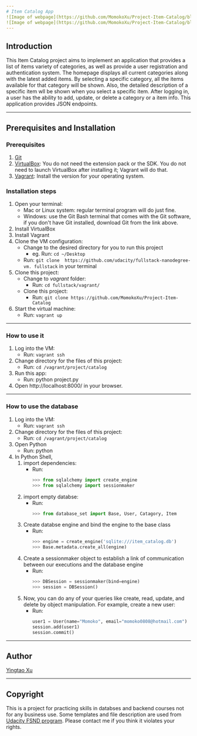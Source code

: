 ```yaml
---
# Item Catalog App
![Image of webpage](https://github.com/MomokoXu/Project-Item-Catalog/blob/master/app_sample1.png)
![Image of webpage](https://github.com/MomokoXu/Project-Item-Catalog/blob/master/app_sample2.png)
---
```


## Introduction
This Item Catalog project aims to implement an application that provides a list of items variety of categories, as well as provide a user registration and authentication system.
The homepage displays all current categories along with the latest added items. By selecting a specific category, all the items available for that category will be shown. Also, the detailed description of a specific item wll be shown when you select a specific item.
After logging in, a user has the ability to add, update, or delete a category or a item info.
This application provides JSON endpoints.

---

## Prerequisites and Installation
### Prerequisites
1. [Git](https://git-scm.com/doc)
2. [VirtualBox](https://classroom.udacity.com/nanodegrees/nd004/parts/af045689-1d81-46e7-8a3b-ad05de1142ce/modules/353202897075460/lessons/3423258756/concepts/14c72fe3-e3fe-4959-9c4b-467cf5b7c3a0): You do not need the extension pack or the SDK. You do not need to launch VirtualBox after installing it; Vagrant will do that.
3. [Vagrant](https://www.vagrantup.com/):  Install the version for your operating system.

### Installation steps
1. Open your terminal:
    * Mac or Linux system: regular terminal program will do just fine.
    * Windows: use the Git Bash terminal that comes with the Git software, if you don't have Git installed, download Git from the link above.
2.  Install VirtualBox
3.  Install Vagrant
4.  Clone the VM configuration:
    * Change to the desired directory for you to run this project
        *  eg. Run: `cd ~/Desktop`
    * Run: `git clone  https://github.com/udacity/fullstack-nanodegree-vm. fullstack` in your terminal
5.  Clone this project:
    * Change to *vagrant* folder:
        * Run: `cd fullstack/vagrant/`
    * Clone this project:
        * Run: `git clone https://github.com/MomokoXu/Project-Item-Catalog`
6. Start the virtual machine:
    * Run: `vagrant up`
---

### How to use it
1. Log into the VM:
    * Run:  `vagrant ssh`
2. Change directory for the files of this project:
    * Run: `cd /vagrant/project/catalog`
3. Run this app:
    * Run: python project.py
4. Open http://localhost:8000/ in your browser.
---

### How to use the database
1. Log into the VM:
    * Run:  `vagrant ssh`
2. Change directory for the files of this project:
    * Run: `cd /vagrant/project/catalog`
3. Open Python
    * Run: python
4. In Python Shell,
    1. import dependencies:
        * Run:
            ```python
           >>> from sqlalchemy import create_engine
           >>> from sqlalchemy import sessionmaker
            ```
    2. import empty databse:
        * Run:
            ```python
            >>> from database_set import Base, User, Catagory, Item
            ```
    3. Create databse engine and bind the engine to the base class
        * Run:
            ```python
            >>> engine = create_engine('sqlite:///item_catalog.db')
            >>> Base.metadata.create_all(engine)
            ```
    4. Create a sessionmaker object to establish a link of communication between our executions and the database engine
        * Run:
            ```python
            >>> DBSession = sessionmaker(bind=engine)
            >>> session = DBSession()
            ```
    5. Now, you can do any of your queries like create, read, update, and delete by object manipulation. For example, create a new user:
        * Run:
            ```python
            user1 = User(name="Momoko", email="momoko0808@hotmail.com")
            session.add(user1)
            session.commit()
            ```

---

## Author
[Yingtao Xu](https://github.com/MomokoXu)

---
## Copyright
This is a project for practicing skills in databses and backend courses not for any business use. Some templates and file description are used from [Udacity FSND program](https://www.udacity.com/course/full-stack-web-developer-nanodegree--nd004). Please contact me if you think it violates your rights.